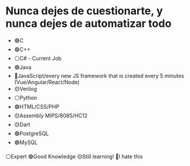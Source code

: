 # Nunca dejes de cuestionarte, y nunca dejes de automatizar todo
- 🟢C
- 🟢C++
- ⚪C# - Current Job 
- 🟢Java
- 🔴JavaScript/every new JS framework that is created every 5 minutes (Vue/Angular/React/Node)
- 🟡Verilog
- ⚪Python
- 🟢HTML/CSS/PHP
- 🟡Assembly MIPS/8085/HC12
- 🟡Dart
- 🟢PostgreSQL
- 🟢MySQL


⚪Expert
🟢Good Knowledge
🟡Still learning!
🔴I hate this

